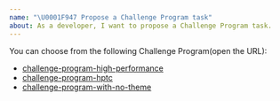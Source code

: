 ```yaml
---
name: "\U0001F947 Propose a Challenge Program task"
about: As a developer, I want to propose a Challenge Program task.
---
```


You can choose from the following Challenge Program(open the URL):

- [challenge-program-high-performance](https://github.com/pingcap/tidb/issues/new?labels=challenge-program%2Chigh-performance&template=challenge-program-high-performance.md)
- [challenge-program-hptc](https://github.com/pingcap/tidb/issues/new?labels=challenge-program%2Chptc&template=challenge-program-hptc.md)
- [challenge-program-with-no-theme](https://github.com/pingcap/tidb/issues/new?template=challenge-program.md)


